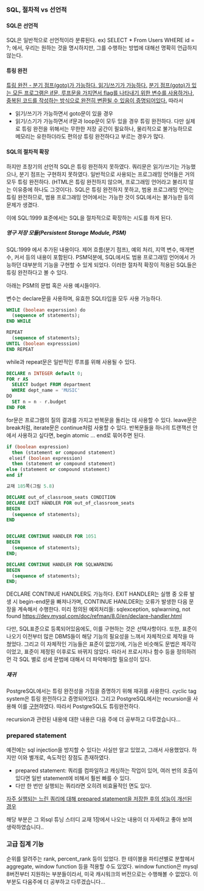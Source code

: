 ### SQL, 절차적 vs 선언적

#### SQL은 선언적
SQL은 일반적으로 선언적이라 분류된다.
ex) SELECT * From Users WHERE id = ?;
에서, 우리는 원하는 것을 명시하지만, 그를 수행하는 방법에 대해선 명확히 언급하지 않는다. 

#### 튜링 완전
[튜링 완전 - 분기 점프(goto)가 가능하다. 읽기/쓰기가 가능하다.](https://www.cs.odu.edu/~zeil/cs390/latest/Public/turing-complete/index.html)
[분기 점프(goto)가 있는 모든 프로그램은 if문, 루프문을 가지면서 flag를 나타내기 위한 변수를 사용하거나, 중복된 코드를 작성하는 방식으로 완전히 변환될 수 있음이 증명되어있다.](https://en.wikipedia.org/wiki/Control_flow#cite_note-1)
따라서
- 읽기/쓰기가 가능하면서 goto문이 있을 경우
- 읽기/스기가 가능하면서 if문과 loop문이 모두 있을 경우
튜링 완전하다.
다만 실제로 튜링 완전을 위해서는 무한한 저장 공간이 필요하나, 물리적으로 불가능하므로 메모리는 유한하더라도 편의상 튜링 완전하다고 부르는 경우가 많다.


#### SQL의 절차적 확장
하지만 초창기의 선언적 SQL은 튜링 완전하지 못하였다. 쿼리문은 읽기/쓰기는 가능했으나, 분기 점프는 구현하지 못하였다.
일반적으로 사용되는 프로그래밍 언어들은 거의 모두 튜링 완전하다. (HTML은 튜링 완전하지 않으며, 프로그래밍 언어라고 불리지 않는 이유중에 하나도 그것이다).
SQL은 튜링 완전하지 못하고, 범용 프로그래밍 언어는 튜링 완전하므로, 범용 프로그래밍 언어에서는 가능한 것이 SQL에서는 불가능한 등의 문제가 생겼다.

이에 SQL:1999 표준에서는 SQL을 절차적으로 확장하는 시도를 하게 된다.

##### 영구 저장 모듈(Persistent Storage Module, PSM)
SQL:1999 에서 추가된 내용이다.
제어 흐름(분기 점프), 예외 처리, 지역 변수, 매개변수, 커서 등의 내용이 포함된다.
PSM덕분에, SQL에서도 범용 프로그래밍 언어에서 가능하던 대부분의 기능을 구현할 수 있게 되었다.
이러한 절차적 확장이 적용된 SQL들은 튜링 완전하다고 볼 수 있다.

아래는 PSM의 문법 혹은 사용 예시들이다.

변수는 declare문을 사용하며, 유효한 SQL타입을 모두 사용 가능하다.

```SQL
WHILE (boolean experssion) do
  (sequence of statements);
END WHILE
```
```SQL
REPEAT
  (sequence of statements);
UNTIL (boolean expresssion)
END REPEAT
```
while과 repeat문은 일반적인 루프를 위해 사용될 수 있다.
```SQL
DECLARE n INTEGER default 0;
FOR r AS
  SELECT budget FROM department
  WHERE dept_name = 'MUSIC'
DO
  SET n = n - r.budget
END FOR
```
for문은 프로그램의 질의 결과를 가지고 반복문을 돌리는 데 사용할 수 있다.
leave문은 break처럼, iterate문은 continue처럼 사용할 수 있다.
반복문들을 하나의 트랜잭션 안에서 사용하고 싶다면, begin atomic ... end로 묶어주면 된다.
```SQL
if (boolean expression)
  then (statement or compound statement)
 elseif (boolean expression)
  then (statement or compound statement)
else (statement or compound statement)
end if
```

```SQL
교재 185쪽(그림 5.8)
```

```SQL
DECLARE out_of_classroom_seats CONDITION
DECLARE EXIT HANDLER FOR out_of_classroom_seats
BEGIN
  (sequence of statements);
END


DECLARE CONTINUE HANDLER FOR 1051
BEGIN
  (sequence of statements);
END;

DECLARE CONTINUE HANDLER FOR SQLWARNING
BEGIN
  (sequence of statements);
END;
```
DECLARE CONTINUE HANDLER도 가능하다. EXIT HANDLER는 실행 중 오류 발생 시 begin-end문을 빠져나가며, CONTINUE HANLDER는 오류가 발생한 다음 문장을 계속해서 수행한다.
미리 정의된 예외처리들: sqlexception, sqlwarning, not found
https://dev.mysql.com/doc/refman/8.0/en/declare-handler.html

다만, SQL표준으로 등록되어있음에도, 이를 구현하는 것은 선택사항이다. 또한, 표준이 나오기 이전부터 많은 DBMS들이 해당 기능의 필요성을 느껴서 자체적으로 제작을 마쳤었다. 그리고 이 자체적인 기능들은 표준이 없었기에, 기능은 비슷해도 문법은 제각각이었고, 표준이 제정된 이후로도 바뀌지 않았다. 따라서 프로시저나 함수 등을 정의하려먼 각 SQL 별로 상세 문법에 대해서 더 파악해야할 필요성이 있다.


##### 재귀
PostgreSQL에서는 튜링 완전성을 가짐을 증명하기 위해 재귀를 사용한다.
cyclic tag system은 튜링 완전하다고 증명되어있다. 그리고 PostgreSQL에서는 recursion을 사용해 이를 [구현](https://wiki.postgresql.org/index.php?title=Cyclic_Tag_System&oldid=15106)하였다. 따라서 PostgreSQL도 튜링완전하다.

recursion과 관련된 내용에 대한 내용은 다음 주에 더 공부하고 다루겠습니다...


### prepared statement
예전에는 sql injection을 방지할 수 있다는 사실만 알고 있었고, 그래서 사용했었다. 하지만 이와 별개로, 속도적인 장점도 존재하였다.
- prepared statement: 쿼리를 컴파일하고 캐싱하는 작업이 있어, 여러 번의 호출이 있다면 일반 statement에 비해서 훨씬 빠를 수 있다.
- 다만 한 번만 실행되는 쿼리라면 오히려 비효율적인 면도 있다.

[자주 실행되는 느린 쿼리에 대해 prepared statement을 저장한 후의 성능이 개선된 경우](https://orangematter.solarwinds.com/2014/11/19/analyzing-prepared-statement-performance/)

해당 부분은 그 외sql 튜닝 스터디 교재 1장에서 나오는 내용이 더 자세하고 좋아 보여 생락하였습니다..







### 고급 집계 기능
순위를 알려주는 rank, percent_rank 등이 있었다.
한 테이블을 파티션별로 분할헤서 aggregate, window function 등을 적용할 수도 있었다.
window function은 mysql 8버전부터 지원하는 부분들이라서, 미국 캐시워크의 버전으로는 수행해볼 수 없었다.
이 부분도 다움주에 더 공부하고 다루겠습니다...
